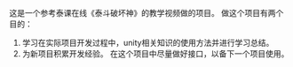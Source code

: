 这是一个参考泰课在线《泰斗破坏神》的教学视频做的项目。
做这个项目有两个目的：
1. 学习在实际项目开发过程中，unity相关知识的使用方法并进行学习总结。
2. 为新项目积累开发经验。
在这个项目中尽量做好接口，以备下一个项目使用。
